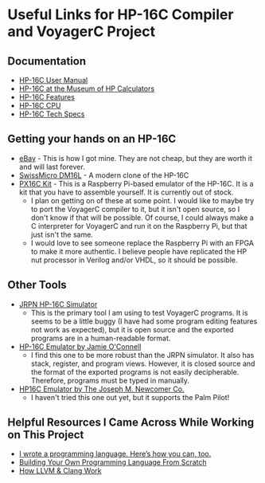 # Useful Links for HP-16C Compiler and VoyagerC Project

## Documentation

- [HP-16C User Manual](https://literature.hpcalc.org/community/hp16c-oh-en.pdf)
- [HP-16C at the Museum of HP Calculators](https://www.hpmuseum.org/hp16.htm)
- [HP-16C Features](https://www.hpmuseum.org/features/16cf.htm)
- [HP-16C CPU](https://www.hpmuseum.org/techcpu.htm)
- [HP-16C Tech Specs](https://www.hpmuseum.org/tech10.htm)

## Getting your hands on an HP-16C
- [eBay](https://www.ebay.com/sch/i.html?_nkw=hp-16c) - This is how I got mine. They are not cheap, but they are worth it and will last forever. 
- [SwissMicro DM16L](https://www.swissmicros.com/product/dm16l) - A modern clone of the HP-16C
- [PX16C Kit](https://www.tindie.com/products/hobbystone/px16c-an-hp16c-programmers-calculator-emulator/) - This is a Raspberry Pi-based emulator of the HP-16C. It is a kit that you have to assemble yourself. It is currently out of stock. 
    - I plan on getting on of these at some point. I would like to maybe try to port the VoyagerC compiler to it, but it isn't open source, so I don't know if that will be possible. Of course, I could always make a C interpreter for VoyagerC and run it on the Raspberry Pi, but that just isn't the same. 
    - I would love to see someone replace the Raspberry Pi with an FPGA to make it more authentic. I believe people have replicated the HP nut processor in Verilog and/or VHDL, so it should be possible.

## Other Tools

- [JRPN HP-16C Simulator](https://jrpn.jovial.com/)
    - This is the primary tool I am using to test VoyagerC programs. It is seems to be a little buggy (I have had some program editing features not work as expected), but it is open source and the exported programs are in a human-readable format.
- [HP-16C Emulator by Jamie O'Connell](http://www.hp16c.org/)
    - I find this one to be more robust than the JRPN simulator. It also has stack, register, and program views. However, it is closed source and the format of the exported programs is not easily decipherable. Therefore, programs must be typed in manually.
- [HP16C Emulator by The Joseph M. Newcomer Co.](http://flounder.com/hp16c.htm)
    - I haven't tried this one out yet, but it supports the Palm Pilot!

## Helpful Resources I Came Across While Working on This Project
- [I wrote a programming language. Here’s how you can, too.](https://www.freecodecamp.org/news/the-programming-language-pipeline-91d3f449c919/)
- [Building Your Own Programming Language From Scratch](https://hackernoon.com/building-your-own-programming-language-from-scratch)
- [How LLVM & Clang Work](https://www.youtube.com/watch?v=IR_L1xf4PrU)
